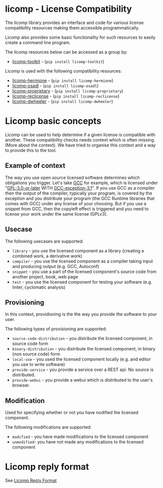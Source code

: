 # licomp - License Compatibility

The licomp library provides an interface and code for various license compatibility
resources making them accessible programmatically.

Licomp also provides some basic functionality for such resources to
easily create a command line program.

The licomp resources below can be accessed as a group by:
* [licomp-toolkit](https://github.com/hesa/licomp-toolkit) - (`pip install licomp-toolkit`)

Licomp is used with the following compatibility resources:
* [licomp-hermione](https://github.com/hesa/licomp-hermione) - (`pip install licomp-hermione`)
* [licomp-osadl](https://github.com/hesa/licomp-osadl) - (`pip install licomp-osadl`)
* [licomp-proprietary](https://github.com/hesa/licomp-proprietary) - (`pip install licomp-proprietary`)
* [licomp-reclicense](https://github.com/hesa/licomp-reclicense) - (`pip install licomp-reclicense`)
* [licomp-dwheeler](https://github.com/hesa/licomp-dwheeler) - (`pip install licomp-dwheeler`)

<a name="licomp-concepts"></a>
# Licomp basic concepts

Licomp can be used to help determine if a given license is compatible with another. These 
compatibility checks needs context which is often missing. (More about the context). 
We have tried to organise this context and a way to provide this to the tool.

<a name="licomp-concepts-usecase"></a>

## Example of context

The way you use open source licensed software determines which obligations you trigger. Let's take [GCC](https://gcc.gnu.org/) for example, which is licensed under "[GPL-3.0-or-later](https://www.gnu.org/licenses/gpl-3.0-standalone.html) WITH [GCC-exception-3.1](GCC-exception-3.1)". If you use GCC as a compiler then the output of the compiler, typically your program, is covered by the exception and you distribute your program (the GCC Runtime libraries that comes with GCC) under any license of your choosing. But if you use a snippet from GCC, then the copyleft effect is triggered and you need to license your work under the same license (GPLv3).

## Usecase

The following usecases are supported:

* `library` - you use the licensed component as a library (creating a combined work, a derivative work)
* `compiler` - you use the licensed component as a compiler taking input and producing output (e.g. GCC, Autoconf)
* `snippet` - you use a part of the licensed component's source code from another project, book, web page
* `test` - you use the licensed component for testing your software (e.g. linter, cyclomatic analysis)

<a name="licomp-concepts-provisioning"></a>
## Provisioning

In this context, providioning is the the way you provide the software to your user.

The following types of provisioning are supported:
* `source-code-distribution` - you distribute the licensed component, in source code form
* `binary-distribution` - you distribute the licensed component, in binary (non source code) form
* `local-use` -  you used the licensed component locally (e.g. and editor you use to write software)
* `provide-service` - you provide a service over a REST api. No source is distributed.
* `provide-webui` - you provide a webui which is distributed to the user's browser.

<a name="licomp-concepts-modification"></a>
## Modification

Used for specifying whether or not you have nodified the licensed component.

The following modifications are supported:
* `modified` - you have made modifications to the licensed component
* `unmodified`- you have not made any modifications to the licensed component

# Licomp reply format

See [Licomp Reply Format](docs/reply-format.md)

